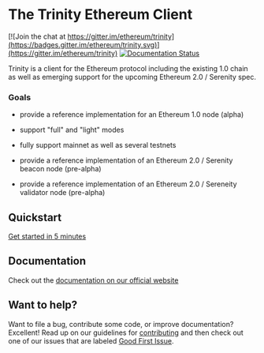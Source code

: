 # The Trinity Ethereum Client

[![Join the chat at https://gitter.im/ethereum/trinity](https://badges.gitter.im/ethereum/trinity.svg)](https://gitter.im/ethereum/trinity)
[![Documentation Status](https://readthedocs.org/projects/eth-trinity/badge/?version=latest)](https://eth-trinity.readthedocs.io/en/latest/?badge=latest)


Trinity is a client for the Ethereum protocol including the existing 1.0 chain
as well as emerging support for the upcoming Ethereum 2.0 / Serenity spec.

### Goals

- provide a reference implementation for an Ethereum 1.0 node (alpha)

- support "full" and "light" modes

- fully support mainnet as well as several testnets

- provide a reference implementation of an Ethereum 2.0 / Serenity beacon node (pre-alpha)

- provide a reference implementation of an Ethereum 2.0 / Sereneity validator node (pre-alpha)


## Quickstart

[Get started in 5 minutes](https://eth-trinity.readthedocs.io/en/latest/quickstart.html)

## Documentation

Check out the [documentation on our official website](https://eth-trinity.readthedocs.io/en/latest/)

## Want to help?

Want to file a bug, contribute some code, or improve documentation? Excellent! Read up on our
guidelines for [contributing](https://eth-trinity.readthedocs.io/en/latest/contributing.html) and then check out one of our issues that are labeled [Good First Issue](https://github.com/ethereum/trinity/issues?q=is%3Aissue+is%3Aopen+label%3A%22Good+First+Issue%22).
